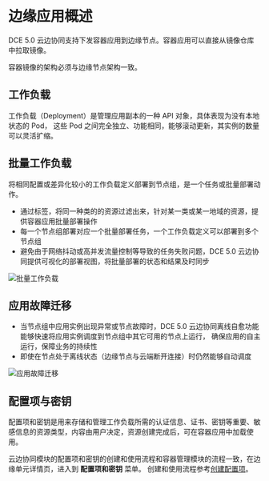 # 边缘应用概述

DCE 5.0 云边协同支持下发容器应用到边缘节点。容器应用可以直接从镜像仓库中拉取镜像。

容器镜像的架构必须与边缘节点架构一致。

## 工作负载

工作负载（Deployment）是管理应用副本的一种 API 对象，具体表现为没有本地状态的 Pod，
这些 Pod 之间完全独立、功能相同，能够滚动更新，其实例的数量可以灵活扩缩。

## 批量工作负载

将相同配置或差异化较小的工作负载定义部署到节点组，是一个任务或批量部署动作。

- 通过标签，将同一种类的的资源过滤出来，针对某一类或某一地域的资源，提供容器应用批量部署操作
- 每一个节点组部署对应一个批量部署任务，一个工作负载定义可以部署到多个节点组
- 避免由于网络抖动或高并发流量控制等导致的任务失败问题，DCE 5.0 云边协同提供可视化的部署视图，将批量部署的状态和结果及时同步

![批量工作负载](https://docs.daocloud.io/daocloud-docs-images/docs/zh/docs/kant/images/overview-app-01.png)

## 应用故障迁移

- 当节点组中应用实例出现异常或节点故障时，DCE 5.0 云边协同离线自愈功能能够快速将应用实例调度到节点组中其它可用的节点上运行，
  确保应用的自主运行，保障业务的持续性
- 即使在节点处于离线状态（边缘节点与云端断开连接）时仍然能够自动调度

![应用故障迁移](https://docs.daocloud.io/daocloud-docs-images/docs/zh/docs/kant/images/overview-app-02.png)

## 配置项与密钥

配置项和密钥是用来存储和管理工作负载所需的认证信息、证书、密钥等重要、敏感信息的资源类型，内容由用户决定，资源创建完成后，可在容器应用中加载使用。

云边协同模块的配置项和密钥的创建和使用流程和容器管理模块的流程一致，在边缘单元详情页，进入到 __配置项和密钥__ 菜单。
创建和使用流程参考[创建配置项](../../../kpanda/user-guide/configmaps-secrets/create-configmap.md)。
